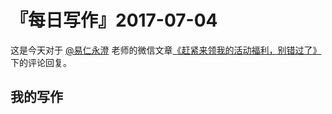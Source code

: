 # 『每日写作』2017-07-04

这是今天对于 [@易仁永澄](http://weibo.com/u/1640237087) 老师的微信文章[《赶紧来领我的活动福利，别错过了》](http://mp.weixin.qq.com/s/TTwEpMLBZvrQNNfVGrp8eg)下的评论回复。

## 我的写作